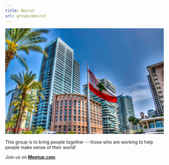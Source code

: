 ```yaml
---
title: Beirut
url: groups/beirut
---
```


![Beirut photo](content/content-images/group-images/beirut.jpg)

This group is to bring people together -- those who are working to help people make sense of their world!

Join us on **[Meetup.com](https://www.meetup.com/Hacks-Hackers-Beirut/)**.
